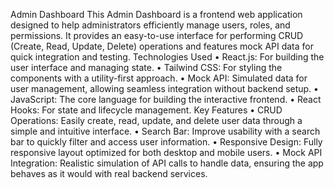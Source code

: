 Admin Dashboard
This Admin Dashboard is a frontend web application designed to help administrators efficiently manage users, roles, and permissions. It provides an easy-to-use interface for performing CRUD (Create, Read, Update, Delete) operations and features mock API data for quick integration and testing.
Technologies Used
•	React.js: For building the user interface and managing state.
•	Tailwind CSS: For styling the components with a utility-first approach.
•	Mock API: Simulated data for user management, allowing seamless integration without backend setup.
•	JavaScript: The core language for building the interactive frontend.
•	React Hooks: For state and lifecycle management.
Key Features
•	CRUD Operations: Easily create, read, update, and delete user data through a simple and intuitive interface.
•	Search Bar: Improve usability with a search bar to quickly filter and access user information.
•	Responsive Design: Fully responsive layout optimized for both desktop and mobile users.
•	Mock API Integration: Realistic simulation of API calls to handle data, ensuring the app behaves as it would with real backend services.
